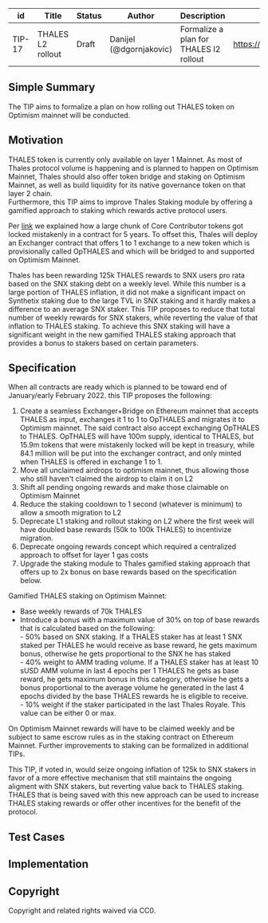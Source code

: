 | id | Title | Status | Author | Description | Discussions to | Created |
| ----------- | ----------- | ----------- | ----------- | ----------- | ----------- | ----------- |
| TIP-17 | THALES L2 rollout| Draft | Danijel (@dgornjakovic) | Formalize a plan for THALES l2 rollout| https://discord.gg/8bzFdpGTrp | 2021-12-29
 
## Simple Summary
 
The TIP aims to formalize a plan on how rolling out THALES token on Optimism mainnet will be conducted. 
 
## Motivation
THALES token is currently only available on layer 1 Mainnet. As most of Thales protocol volume is happening and is planned to happen on Optimism Mainnet, Thales should also offer token bridge and staking on Optimism Mainnet, as well as build liquidity for its native governance token on that layer 2 chain.  
Furthermore, this TIP aims to improve Thales Staking module by offering a gamified approach to staking which rewards active protocol users.  

Per [link](https://thalesmarket.medium.com/a-part-of-thales-core-contributors-tokens-are-locked-and-its-implications-241fcec37888?source=user_profile---------6-------------------------------) we explained how a large chunk of Core Contributor tokens got locked mistakenly in a contract for 5 years. To offset this, Thales will deploy an Exchanger contract that offers 1 to 1 exchange to a new token which is provisionally called OpTHALES and which will be bridged to and supported on Optimism Mainnet.  

Thales has been rewarding 125k THALES rewards to SNX users pro rata based on the SNX staking debt on a weekly level. While this number is a large portion of THALES inflation, it did not make a significant impact on Synthetix staking due to the large TVL in SNX staking and it hardly makes a difference to an average SNX staker. This TIP proposes to reduce that total number of weekly rewards for SNX stakers, while reverting the value of that inflation to THALES staking. To achieve this SNX staking will have a significant weight in the new gamified THALES staking approach that provides a bonus to stakers based on certain parameters.    

## Specification
When all contracts are ready which is planned to be toward end of January/early February 2022. this TIP proposes the following:

1. Create a seamless Exchanger+Bridge on Ethereum mainnet that accepts THALES as input, exchanges it 1 to 1 to OpTHALES and migrates it to Optimism mainnet. The said contract also accept exchanging OpTHALES to THALES. OpTHALES will have 100m supply, identical to THALES, but 15.9m tokens that were mistakenly locked will be kept in treasury, while 84.1 million will be put into the exchanger contract, and only minted when THALES is offered in exchange 1 to 1.
2. Move all unclaimed airdrops to optimism mainnet, thus allowing those who still haven't claimed the airdrop to claim it on L2
3. Shift all pending ongoing rewards and make those claimable on Optimism Mainnet
4. Reduce the staking cooldown to 1 second (whatever is minimum) to allow a smooth migration to L2
5. Deprecate L1 staking and rollout staking on L2 where the first week will have doubled base rewards (50k to 100k THALES) to incentivize migration.
6. Deprecate ongoing rewards concept which required a centralized approach to offset for layer 1 gas costs
7. Upgrade the staking module to Thales gamified staking approach that offers up to 2x bonus on base rewards based on the specification below.  


Gamified THALES staking on Optimism Mainnet:
- Base weekly rewards of 70k THALES
- Introduce a bonus with a maximum value of 30% on top of base rewards that is calculated based on the following:  
      - 50% based on SNX staking. If a THALES staker has at least 1 SNX staked per THALES he would receive as base reward, he gets maximum bonus, otherwise he gets proportional to the SNX he has staked   
      - 40% weight to AMM trading volume. If a THALES staker has at least 10 sUSD AMM volume in last 4 epochs per 1 THALES he gets as base reward, he gets maximum bonus in this category, otherwise he gets a bonus proportional to the average volume he generated in the last 4 epochs divided by the base THALES rewards he is eligible to receive.    
      - 10% weight if the staker participated in the last Thales Royale. This value can be either 0 or max.
       
      
On Optimism Mainnet rewards will have to be claimed weekly and be subject to same escrow rules as in the staking contract on Ethereum Mainnet.
Further improvements to staking can be formalized in additional TIPs.

This TIP, if voted in, would seize ongoing inflation of 125k to SNX stakers in favor of a more effective mechanism that still maintains the ongoing aligment with SNX stakers, but reverting value back to THALES staking. THALES that is being saved with this new approach can be used to increase THALES staking rewards or offer other incentives for the benefit of the protocol. 

## Test Cases
 
## Implementation

## Copyright
 
Copyright and related rights waived via CC0.
